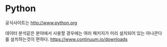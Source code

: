 # Python

공식사이트는 http://www.python.org

데이터 분석같은 분야에서 사용할 경우에는 여러 패키지가 미리 설치되어 있는 아나콘다를 설치하는것이 편하다.
https://www.continuum.io/downloads
